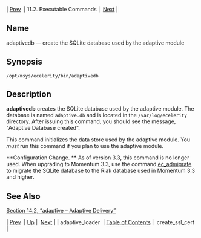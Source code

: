 | [Prev](executable.adaptive_loader)  | 11.2. Executable Commands |  [Next](executable.create_ssl_cert.php) |

<a name="executable.adaptivedb"></a>
## Name

adaptivedb — create the SQLite database used by the adaptive module

## Synopsis

`/opt/msys/ecelerity/bin/adaptivedb`

<a name="idp13023952"></a>
## Description

**adaptivedb** creates the SQLite database used by the adaptive module. The database is named `adaptive.db` and is located in the `/var/log/ecelerity` directory. After issuing this command, you should see the message, "Adaptive Database created".

This command initializes the data store used by the adaptive module. You *must* run this command if you plan to use the adaptive module.

**Configuration Change. ** As of version 3.3, this command is no longer used. When upgrading to Momentum 3.3, use the command [ec_admigrate](executable.ec_admigrate "ec_admigrate") to migrate the SQLite database to the Riak database used in Momentum 3.3 and higher.

<a name="idp13030272"></a>
## See Also

[Section 14.2, “adaptive – Adaptive Delivery”](modules.adaptive "14.2. adaptive – Adaptive Delivery")

| [Prev](executable.adaptive_loader)  | [Up](exe.commands.details.php) |  [Next](executable.create_ssl_cert.php) |
| adaptive_loader  | [Table of Contents](index) |  create_ssl_cert |

